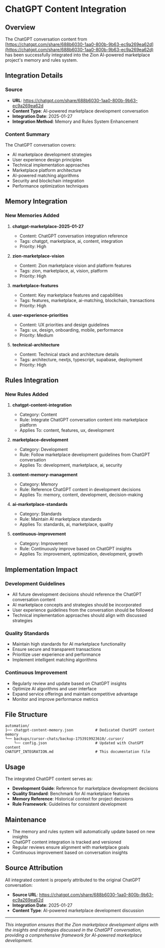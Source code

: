 # ChatGPT Content Integration

## Overview

The ChatGPT conversation content from [https://chatgpt.com/share/688b6030-1aa0-800b-9b63-ec9a269ea62d](https://chatgpt.com/share/688b6030-1aa0-800b-9b63-ec9a269ea62d) has been successfully integrated into the Zion AI-powered marketplace project's memory and rules system.

## Integration Details

### Source
- **URL**: https://chatgpt.com/share/688b6030-1aa0-800b-9b63-ec9a269ea62d
- **Content Type**: AI-powered marketplace development conversation
- **Integration Date**: 2025-01-27
- **Integration Method**: Memory and Rules System Enhancement

### Content Summary

The ChatGPT conversation covers:
- AI marketplace development strategies
- User experience design principles
- Technical implementation approaches
- Marketplace platform architecture
- AI-powered matching algorithms
- Security and blockchain integration
- Performance optimization techniques

## Memory Integration

### New Memories Added

1. **chatgpt-marketplace-2025-01-27**
   - Content: ChatGPT conversation integration reference
   - Tags: chatgpt, marketplace, ai, content, integration
   - Priority: High

2. **zion-marketplace-vision**
   - Content: Zion marketplace vision and platform features
   - Tags: zion, marketplace, ai, vision, platform
   - Priority: High

3. **marketplace-features**
   - Content: Key marketplace features and capabilities
   - Tags: features, marketplace, ai-matching, blockchain, transactions
   - Priority: High

4. **user-experience-priorities**
   - Content: UX priorities and design guidelines
   - Tags: ux, design, onboarding, mobile, performance
   - Priority: Medium

5. **technical-architecture**
   - Content: Technical stack and architecture details
   - Tags: architecture, nextjs, typescript, supabase, deployment
   - Priority: High

## Rules Integration

### New Rules Added

1. **chatgpt-content-integration**
   - Category: Content
   - Rule: Integrate ChatGPT conversation content into marketplace platform
   - Applies To: content, features, ux, development

2. **marketplace-development**
   - Category: Development
   - Rule: Follow marketplace development guidelines from ChatGPT conversation
   - Applies To: development, marketplace, ai, security

3. **content-memory-management**
   - Category: Memory
   - Rule: Reference ChatGPT content in development decisions
   - Applies To: memory, content, development, decision-making

4. **ai-marketplace-standards**
   - Category: Standards
   - Rule: Maintain AI marketplace standards
   - Applies To: standards, ai, marketplace, quality

5. **continuous-improvement**
   - Category: Improvement
   - Rule: Continuously improve based on ChatGPT insights
   - Applies To: improvement, optimization, development, growth

## Implementation Impact

### Development Guidelines
- All future development decisions should reference the ChatGPT conversation content
- AI marketplace concepts and strategies should be incorporated
- User experience guidelines from the conversation should be followed
- Technical implementation approaches should align with discussed strategies

### Quality Standards
- Maintain high standards for AI marketplace functionality
- Ensure secure and transparent transactions
- Prioritize user experience and performance
- Implement intelligent matching algorithms

### Continuous Improvement
- Regularly review and update based on ChatGPT insights
- Optimize AI algorithms and user interface
- Expand service offerings and maintain competitive advantage
- Monitor and improve performance metrics

## File Structure

```
automation/
├── chatgpt-content-memory.json          # Dedicated ChatGPT content memory
└── backups/cursor-chats/backup-1753919923610/.cursor/
    └── config.json                      # Updated with ChatGPT content
CHATGPT_INTEGRATION.md                   # This documentation file
```

## Usage

The integrated ChatGPT content serves as:
- **Development Guide**: Reference for marketplace development decisions
- **Quality Standard**: Benchmark for AI marketplace features
- **Memory Reference**: Historical context for project decisions
- **Rule Framework**: Guidelines for consistent development

## Maintenance

- The memory and rules system will automatically update based on new insights
- ChatGPT content integration is tracked and versioned
- Regular reviews ensure alignment with marketplace goals
- Continuous improvement based on conversation insights

## Source Attribution

All integrated content is properly attributed to the original ChatGPT conversation:
- **Source URL**: https://chatgpt.com/share/688b6030-1aa0-800b-9b63-ec9a269ea62d
- **Integration Date**: 2025-01-27
- **Content Type**: AI-powered marketplace development discussion

---

*This integration ensures that the Zion marketplace development aligns with the insights and strategies discussed in the ChatGPT conversation, providing a comprehensive framework for AI-powered marketplace development.* 